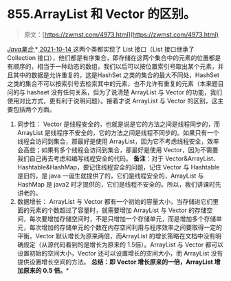 <!--yml
category: 未分类
date: 0001-01-01 00:00:00
--->

# 855.ArrayList 和 Vector 的区别。

> 原文：[https://zwmst.com/4973.html](https://zwmst.com/4973.html)

   [ *Java集合* ](https://zwmst.com/java%e9%9b%86%e5%90%88)*[ <time datetime="2021-10-14T22:21:28+08:00"> 2021-10-14 </time> ](https://zwmst.com/4973.html)  这两个类都实现了 List 接口（List 接口继承了 Collection 接口），他们都是有序集合，即存储在这两个集合中的元素的位置都是有顺序的，相当于一种动态的数组，我们以后可以按位置索引号取出某个元素，并且其中的数据是允许重复的，这是HashSet 之类的集合的最大不同处，HashSet 之类的集合不可以按索引号去检索其中的元素，也不允许有重复的元素（本来题目问的与 hashset 没有任何关系，但为了说清楚 ArrayList 与 Vector 的功能，我们使用对比方式，更有利于说明问题）。接着才说 ArrayList 与 Vector 的区别，这主要包括两个方面。

1.  同步性：
    Vector 是线程安全的，也就是说是它的方法之间是线程同步的，而 ArrayList 是线程序不安全的，它的方法之间是线程不同步的。如果只有一个线程会访问到集合，那最好是使用 ArrayList，因为它不考虑线程安全，效率会高些；如果有多个线程会访问到集合，那最好是使用 Vector，因为不需要我们自己再去考虑和编写线程安全的代码。
    **备注**：对于 Vector&ArrayList、Hashtable&HashMap，要记住线程安全的问题，记住 Vector 与 Hashtable 是旧的，是 java 一诞生就提供了的，它们是线程安全的，ArrayList 与 HashMap 是 java2 时才提供的，它们是线程不安全的。所以，我们讲课时先讲老的。
2.  数据增长：
    ArrayList 与 Vector 都有一个初始的容量大小，当存储进它们里面的元素的个数超过了容量时，就需要增加 ArrayList 与 Vector 的存储空间，每次要增加存储空间时，不是只增加一个存储单元，而是增加多个存储单元，每次增加的存储单元的个数在内存空间利用与程序效率之间要取得一定的平衡。Vector 默认增长为原来两倍，而ArrayList 的增长策略在文档中没有明确规定（从源代码看到的是增长为原来的 1.5倍）。ArrayList 与 Vector 都可以设置初始的空间大小，Vector 还可以设置增长的空间大小，而 ArrayList 没有提供设置增长空间的方法。
    **总结：即 Vector 增长原来的一倍，ArrayList 增加原来的 0.5 倍。***